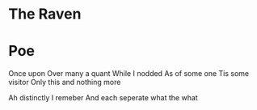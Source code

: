# The Raven
# Poe

Once upon 
Over many a quant 
While I nodded
As of some one
Tis some visitor
Only this and nothing more

Ah distinctly I remeber
And each seperate
what the what


